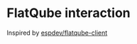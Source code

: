 # FlatQube interaction

Inspired by [espdev/flatqube-client](https://github.com/espdev/flatqube-client)